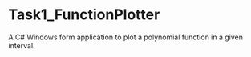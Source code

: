 # Task1_FunctionPlotter
A C# Windows form  application to plot a polynomial function in a given interval.
